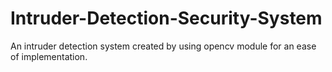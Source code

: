 # Intruder-Detection-Security-System
An intruder detection system created by using opencv module for an ease of implementation.

